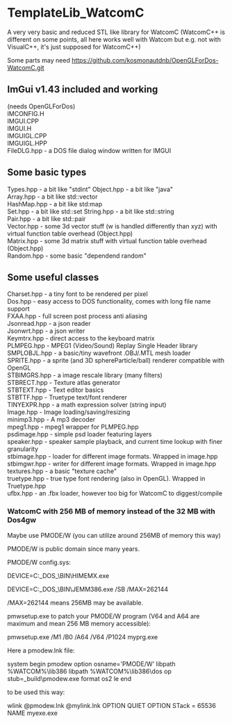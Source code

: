 # TemplateLib_WatcomC
A very very basic and reduced STL like library for WatcomC (WatcomC++ is different on some points, all here works well with Watcom but e.g. not with VisualC++, it's just supposed for WatcomC++)

Some parts may need https://github.com/kosmonautdnb/OpenGLForDos-WatcomC.git

## ImGui v1.43 included and working
(needs OpenGLForDos)  
IMCONFIG.H  
IMGUI.CPP  
IMGUI.H  
IMGUIGL.CPP  
IMGUIGL.HPP  
FileDLG.hpp - a DOS file dialog window written for IMGUI  

## Some basic types
Types.hpp - a bit like "stdint" 
Object.hpp - a bit like "java"  
Array.hpp - a bit like std::vector  
HashMap.hpp - a bit like std:map   
Set.hpp - a bit like std::set
String.hpp - a bit like std::string  
Pair.hpp - a bit like std::pair  
Vector.hpp - some 3d vector stuff (w is handled differently than xyz) with virtual function table overhead (Object.hpp)  
Matrix.hpp - some 3d matrix stuff with virtual function table overhead (Object.hpp)  
Random.hpp - some basic "dependend random"

## Some useful classes
Charset.hpp - a tiny font to be rendered per pixel  
Dos.hpp - easy access to DOS functionality, comes with long file name support  
FXAA.hpp - full screen post process anti aliasing  
Jsonread.hpp - a json reader  
Jsonwrt.hpp - a json writer  
Keymtrx.hpp - direct access to the keyboard matrix  
PLMPEG.hpp - MPEG1 (Video/Sound) Replay Single Header library  
SMPLOBJL.hpp - a basic/tiny wavefront .OBJ/.MTL mesh loader  
SPRITE.hpp - a sprite (and 3D sphereParticle/ball) renderer compatible with OpenGL  
STBIMGRS.hpp - a image rescale library (many filters)  
STBRECT.hpp - Texture atlas generator  
STBTEXT.hpp - Text editor basics  
STBTTF.hpp - Truetype text/font renderer  
TINYEXPR.hpp - a math expression solver (string input)  
Image.hpp - Image loading/saving/resizing  
minimp3.hpp - A mp3 decoder  
mpeg1.hpp - mpeg1 wrapper for PLMPEG.hpp  
psdimage.hpp - simple psd loader featuring layers  
speaker.hpp - speaker sample playback, and current time lookup with finer granularity  
stbimage.hpp - loader for different image formats. Wrapped in image.hpp  
stbimgwr.hpp - writer for different image formats. Wrapped in image.hpp  
textures.hpp - a basic "texture cache"  
truetype.hpp - true type font rendering (also in OpenGL). Wrapped in Truetype.hpp  
ufbx.hpp - an .fbx loader, however too big for WatcomC to diggest/compile  

### WatcomC with 256 MB of memory instead of the 32 MB with Dos4gw

Maybe use PMODE/W (you can utilize around 256MB of memory this way)

PMODE/W is public domain since many years.

PMODE/W config.sys:

DEVICE=C:\_DOS_\BIN\HIMEMX.exe

DEVICE=C:\_DOS_\BIN\JEMM386.exe  /SB /MAX=262144

/MAX=262144 means 256MB may be available.

pmwsetup.exe to patch your PMODE/W program (V64 and A64 are maximum and mean 256 MB memory accessible):

pmwsetup.exe /M1 /B0 /A64 /V64 /P1024 myprg.exe

Here a pmodew.lnk file:

system begin pmodew
    option osname='PMODE/W'
    libpath %WATCOM%\lib386
    libpath %WATCOM%\lib386\dos
    op stub=_build\pmodew.exe
    format os2 le
end

to be used this way:

wlink @pmodew.lnk @mylink.lnk OPTION QUIET OPTION STack = 65536 NAME myexe.exe

